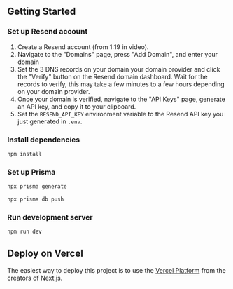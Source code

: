 

## Getting Started


### Set up Resend account

1. Create a Resend account (from 1:19 in video).
2. Navigate to the "Domains" page, press "Add Domain", and enter your domain
3. Set the 3 DNS records on your domain your domain provider and click the "Verify" button on the Resend domain dashboard. Wait for the records to verify, this may take a few minutes to a few hours depending on your domain provider.
4. Once your domain is verified, navigate to the "API Keys" page, generate an API key, and copy it to your clipboard.
5. Set the `RESEND_API_KEY` environment variable to the Resend API key you just generated in `.env`.

### Install dependencies

```bash
npm install
```

### Set up Prisma

```bash
npx prisma generate

npx prisma db push
```

### Run development server 
```bash
npm run dev
```

## Deploy on Vercel
The easiest way to deploy this project is to use the [Vercel Platform](https://vercel.com/docs/deployments/overview) from the creators of Next.js.
